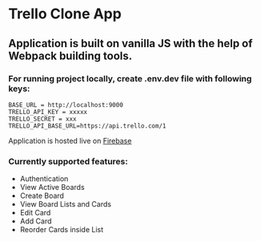 # Trello Clone App

## Application is built on vanilla JS with the help of Webpack building tools. 

### For running project locally, create .env.dev file with following keys:

`BASE_URL = http://localhost:9000`\
`TRELLO_API_KEY = xxxxx`\
`TRELLO_SECRET = xxx`\
`TRELLO_API_BASE_URL=https://api.trello.com/1`

Application is hosted live on [Firebase](https://trello-clone-gavrilo.web.app/)

### Currently supported features:

* Authentication
* View Active Boards
* Create Board
* View Board Lists and Cards
* Edit Card
* Add Card
* Reorder Cards inside List
